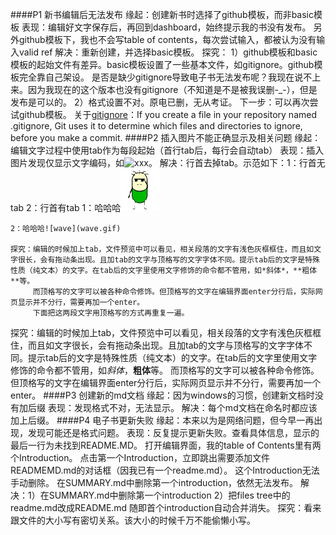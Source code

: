 ####P1 新书编辑后无法发布
    缘起：创建新书时选择了github模板，而非basic模板
    表现：编辑好文字保存后，再回到dashboard，始终提示我的书没有发布。
        另外github模板下，我也不会写table of contents，每次尝试输入，都被认为没有输入valid ref
    解决：重新创建，并选择basic模板。
    探究：
        1）github模板和basic模板的起始文件有差异。basic模板设置了一些基本文件，如gitignore。github模板完全靠自己架设。
        是否是缺少gitignore导致电子书无法发布呢？我现在说不上来。因为我现在的这个版本也没有gitignore（不知道是不是被我误删-_-），但是发布是可以的。
        2）格式设置不对。原电已删，无从考证。
    下一步：可以再次尝试github模板。
关于[gitignore](https://help.github.com/articles/ignoring-files/)：If you create a file in your repository named .gitignore, Git uses it to determine which files and directories to ignore, before you make a commit.
####P2 插入图片不能正确显示及相关问题
    缘起：编辑文字过程中使用tab作为每段起始（首行tab后，每行会自动tab）
    表现：插入图片发现仅显示文字编码，如![xxx](xxx.jpg)。
    解决：行首去掉tab。示范如下：1：行首无tab 2：行首有tab
1：哈哈哈![wave](wave.gif)

    2：哈哈哈![wave](wave.gif)
    
    探究：编辑的时候加上tab，文件预览中可以看见，相关段落的文字有浅色灰框框住，而且如文字很长，会有拖动条出现。且加tab的文字与顶格写的文字字体不同。提示tab后的文字是特殊性质（纯文本）的文字。在tab后的文字里使用文字修饰的命令都不管用，如*斜体*，**粗体**等。
         而顶格写的文字可以被各种命令修饰。但顶格写的文字在编辑界面enter分行后，实际网页显示并不分行，需要再加一个enter。
         下面把这两段文字用顶格写的方式再重复一遍。

探究：编辑的时候加上tab，文件预览中可以看见，相关段落的文字有浅色灰框框住，而且如文字很长，会有拖动条出现。且加tab的文字与顶格写的文字字体不同。提示tab后的文字是特殊性质（纯文本）的文字。在tab后的文字里使用文字修饰的命令都不管用，如*斜体*，**粗体**等。
而顶格写的文字可以被各种命令修饰。但顶格写的文字在编辑界面enter分行后，实际网页显示并不分行，需要再加一个enter。
####P3 创建新的md文档
    缘起：因为windows的习惯，创建新文档时没有加后缀
    表现：发现格式不对，无法显示。
    解决：每个md文档在命名时都应该加上后缀。
####P4 电子书更新失败
    缘起：本来以为是网络问题，但今早一再出现，发现可能还是格式问题。
    表现：反复提示更新失败。查看具体信息，显示的最后一行为未找到README.MD。
        打开编辑界面，我的table of Contents里有两个Introduction。
        点击第一个Introduction，立即跳出需要添加文件READMEMD.md的对话框（因我已有一个readme.md）。
        这个Introduction无法手动删除。
        在SUMMARY.md中删除第一个introduction，依然无法发布。
    解决：1）在SUMMARY.md中删除第一个introduction
         2）把files tree中的readme.md改成README.md
         随即首个introduction自动合并消失。
    探究：看来跟文件的大小写有密切关系。该大小的时候千万不能偷懒小写。
